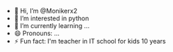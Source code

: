 - 👋 Hi, I’m @Monikerx2
- 👀 I’m interested in python
- 🌱 I’m currently learning ...
- 😄 Pronouns: ...
- ⚡ Fun fact: I'm teacher in IT school for kids 10 years

<!---
Monikerx2/Monikerx2 is a ✨ special ✨ repository because its `README.md` (this file) appears on your GitHub profile.
You can click the Preview link to take a look at your changes.
--->
